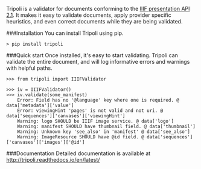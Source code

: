 Tripoli is a validator for documents conforming to the [IIIF presentation API 2.1](http://iiif.io/api/presentation/2.1/). It makes it easy to validate documents, apply provider specific heuristics, and even correct documents while they are being validated.

###Installation
You can install Tripoli using pip.
```
> pip install tripoli
```

###Quick start
Once installed, it's easy to start validating. Tripoli can validate the entire document, and will log informative errors and warnings with helpful paths.
```
>>> from tripoli import IIIFValidator

>>> iv = IIIFValidator()
>>> iv.validate(some_manifest)
    Error: Field has no '@language' key where one is required. @ data['metadata']['value']
    Error: viewingHint 'pages' is not valid and not uri. @ data['sequences']['canvases']['viewingHint']
    Warning: logo SHOULD be IIIF image service. @ data['logo']
    Warning: manifest SHOULD have thumbnail field. @ data['thumbnail']
    Warning: Unknown key 'see_also' in 'manifest' @ data['see_also']
    Warning: ImageResource SHOULD have @id field. @ data['sequences']['canvases']['images']['@id']
```

###Documentation
Detailed documentation is available at http://tripoli.readthedocs.io/en/latest/